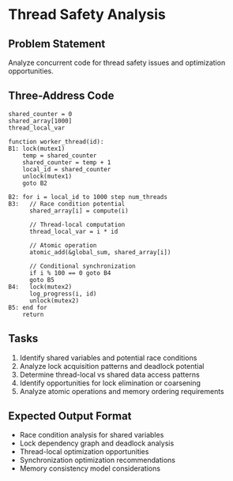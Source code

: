 # Thread Safety Analysis

## Problem Statement
Analyze concurrent code for thread safety issues and optimization opportunities.

## Three-Address Code
```
shared_counter = 0
shared_array[1000]
thread_local_var

function worker_thread(id):
B1: lock(mutex1)
    temp = shared_counter
    shared_counter = temp + 1
    local_id = shared_counter
    unlock(mutex1)
    goto B2

B2: for i = local_id to 1000 step num_threads
B3:   // Race condition potential
      shared_array[i] = compute(i)

      // Thread-local computation
      thread_local_var = i * id

      // Atomic operation
      atomic_add(&global_sum, shared_array[i])

      // Conditional synchronization
      if i % 100 == 0 goto B4
      goto B5
B4:   lock(mutex2)
      log_progress(i, id)
      unlock(mutex2)
B5: end for
    return
```

## Tasks
1. Identify shared variables and potential race conditions
2. Analyze lock acquisition patterns and deadlock potential
3. Determine thread-local vs shared data access patterns
4. Identify opportunities for lock elimination or coarsening
5. Analyze atomic operations and memory ordering requirements

## Expected Output Format
- Race condition analysis for shared variables
- Lock dependency graph and deadlock analysis
- Thread-local optimization opportunities
- Synchronization optimization recommendations
- Memory consistency model considerations